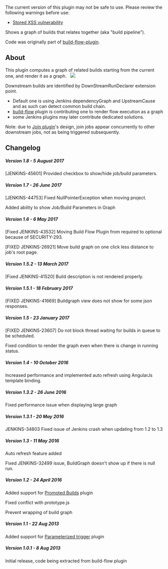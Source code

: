 The current version of this plugin may not be safe to use. Please review
the following warnings before use:

-   [Stored XSS
    vulnerability](https://jenkins.io/security/advisory/2019-12-17/#SECURITY-1591)

Shows a graph of builds that relates together (aka "build pipeline").

Code was originally part of
[build-flow-plugin](http://localhost:8085/display/JENKINS/Build+Flow+Plugin).

## About

This plugin computes a graph of related builds starting from the current
one, and render it as a graph.  
![](docs/images/Capture_d’écran_2013-08-08_à_18.54.39.png)

Downstream builds are identified by DownStreamRunDeclarer extension
point.

-   Default one is using Jenkins dependencyGraph and UpstreamCause and
    as such can detect common build chain.
-   [build-flow](http://localhost:8085/display/JENKINS/Build+Flow+Plugin) plugin
    is contributing one to render flow execution as a graph
-   some Jenkins plugins may later contribute dedicated solutions.

Note: due to [Join
plugin](http://localhost:8085/display/JENKINS/Join+Plugin)'s design,
join jobs appear concurrently to other downstream jobs, not as being
triggered subsequently.

## **Changelog**

##### Version 1.8 - 5 August 2017

\[JENKINS-45601\] Provided checkbox to show/hide job/build parameters.

##### Version 1.7 - 26 June 2017

\[JENKINS-44753\] Fixed NullPointerException when moving project.

Added ability to show Job/Build Parameters in Graph

##### Version 1.6 - 6 May 2017

\[Fixed JENKINS-43532\] Moving Build Flow Plugin from required to
optional because of SECURITY-293.

\[FIXED JENKINS-26921\] Move build graph on one click less distance to
job's root page.

##### Version 1.5.2 - 13 March 2017

\[Fixed JENKINS-41520\] Build description is not rendered properly.

##### Version 1.5.1 - 18 February 2017

\[FIXED JENKINS-41669\] Buildgraph view does not show for some json
responses.

##### Version 1.5 - 23 January 2017

\[FIXED JENKINS-23607\] Do not block thread waiting for builds in queue
to be scheduled.

Fixed condition to render the graph even when there is change in running
status.

##### Version 1.4 - 10 October 2016

Increased performance and implemented auto refresh using AngularJs
template binding.

##### Version 1.3.2 - 26 June 2016

Fixed performance issue when displaying large graph

##### Version 1.3.1 - 20 May 2016

JENKINS-34803 Fixed issue of Jenkins crash when updating from 1.2 to 1.3

##### Version 1.3 - 11 May 2016

Auto refresh feature added

Fixed JENKINS-32499 issue, BuildGraph doesn't show up if there is null
run.

##### Version 1.2 - 24 April 2016

Added support for [Promoted
Builds](https://wiki.jenkins-ci.org/display/JENKINS/Promoted+Builds+Plugin) plugin

Fixed conflict with prototype.js

Prevent wrapping of build graph

##### Version 1.1 - 22 Aug 2013

Added support for [Parameterized
trigger](http://localhost:8085/display/JENKINS/Parameterized+Trigger+Plugin) plugin

##### Version 1.0.1 - 8 Aug 2013

Initial release, code being extracted from build-flow plugin
